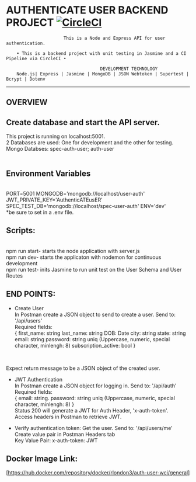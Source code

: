 AUTHENTICATE USER BACKEND PROJECT [![CircleCI](https://dl.circleci.com/status-badge/img/gh/rlondon3/authenticate-user/tree/main.svg?style=svg)](https://dl.circleci.com/status-badge/redirect/gh/rlondon3/authenticate-user/tree/main)
=======================================================
                          This is a Node and Express API for user authentication.

        • This is a backend project with unit testing in Jasmine and a CI Pipeline via CircleCI •
      
                                        DEVELOPMENT TECHNOLOGY
        Node.js| Express | Jasmine | MongoDB | JSON Webtoken | Supertest | Bcrypt | Dotenv 
 ___________________________________________________________________

OVERVIEW
---------------------------
## Create database and start the API server. <br />
This project is running on localhost:5001.<br/>
2 Databases are used: One for development and the other for testing. <br/>
Mongo Databses: spec-auth-user; auth-user <br /><br/>
## Environment Variables
<br/> 
PORT=5001
MONGODB='mongodb://localhost/user-auth'
JWT_PRIVATE_KEY='AuthenticATEusER'
SPEC_TEST_DB='mongodb://localhost/spec-user-auth'
ENV='dev'<br />
*be sure to set in a .env file.

## Scripts:
<br>
npm run start- starts the node application with server.js<br />
npm run dev- starts the applicaton with nodemon for continuous development<br/>
npm run test- inits Jasmine to run unit test on the User Schema and User Routes
 

## END POINTS: 
- Create User <br />
In Postman create a JSON object to send to create a user. Send to: '/api/users' <br />
Required fields: <br />
{
first_name: string 
last_name: string
DOB: Date 
city: string
state: string
email: string
password: string uniq (Uppercase, numeric, special character, minlengh: 8)
subscription_active: bool
}
<br />
 
Expect return message to be a JSON object of the created user.

- JWT Authentication <br />
In Postman create a JSON object for logging in. Send to: '/api/auth' <br />
Required fields: <br />
{
email: string.
password: string uniq (Uppercase, numeric, special character, minlengh: 8)
} <br />
Status 200 will generate a JWT for Auth Header, 'x-auth-token'.<br />
Access headers in Postman to retrieve JWT.<br />

- Verify authentication token: Get the user. Send to: '/api/users/me' <br />
Create value pair in Postman Headers tab <br />
Key Value Pair:
x-auth-token: JWT<retrieved token>

## Docker Image Link: <br />
[https://hub.docker.com/repository/docker/rlondon3/auth-user-wci/general]
